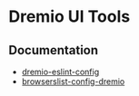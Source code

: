 # Dremio UI Tools

## Documentation
- [dremio-eslint-config](eslint-config-dremio/README.md)
- [browserslist-config-dremio](browserslist-config-dremio/README.md)
